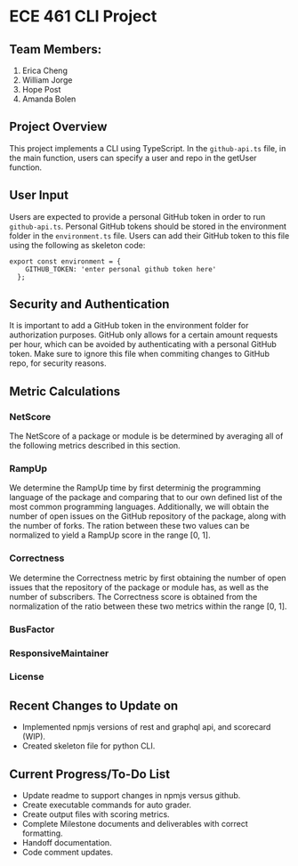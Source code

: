 # ECE 461 CLI Project

## Team Members:
1. Erica Cheng
2. William Jorge
3. Hope Post
4. Amanda Bolen

## Project Overview
This project implements a CLI using TypeScript. In the `github-api.ts` file, in the main function, users can specify a user and repo in the getUser function. 

## User Input
Users are expected to provide a personal GitHub token in order to run `github-api.ts`. Personal GitHub tokens should be stored in the environment folder in the `environment.ts` file. Users can add their GitHub token to this file using the following as skeleton code:
```
export const environment = {
    GITHUB_TOKEN: 'enter personal github token here'
  };
```

## Security and Authentication
It is important to add a GitHub token in the environment folder for authorization purposes. GitHub only allows for a certain amount requests per hour, which can be avoided by authenticating with a personal GitHub token. Make sure to ignore this file when commiting changes to GitHub repo, for security reasons.

## Metric Calculations
### NetScore
The NetScore of a package or module is be determined by averaging all of the following metrics described in this section.
### RampUp
We determine the RampUp time by first determinig the programming language of the package and comparing that to our own defined list of the most common programming languages. Additionally, we will obtain the number of open issues on the GitHub repository of the package, along with the number of forks. The ration between these two values can be normalized to yield a RampUp score in the range [0, 1].
### Correctness
We determine the Correctness metric by first obtaining the number of open issues that the repository of the package or module has, as well as the number of subscribers. The Correctness score is obtained from the normalization of the ratio between these two metrics within the range [0, 1].
### BusFactor
### ResponsiveMaintainer
### License

## Recent Changes to Update on
+ Implemented npmjs versions of rest and graphql api, and scorecard (WIP).
+ Created skeleton file for python CLI. 

## Current Progress/To-Do List
+ Update readme to support changes in npmjs versus github.
+ Create executable commands for auto grader.
+ Create output files with scoring metrics.
+ Complete Milestone documents and deliverables with correct formatting.
+ Handoff documentation.
+ Code comment updates.